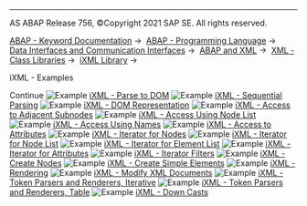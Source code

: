   

* * *

AS ABAP Release 756, ©Copyright 2021 SAP SE. All rights reserved.

[ABAP - Keyword Documentation](javascript:call_link\('abenabap.htm'\)) →  [ABAP - Programming Language](javascript:call_link\('abenabap_reference.htm'\)) →  [Data Interfaces and Communication Interfaces](javascript:call_link\('abenabap_data_communication.htm'\)) →  [ABAP and XML](javascript:call_link\('abenabap_xml.htm'\)) →  [XML - Class Libraries](javascript:call_link\('abenabap_xml_libs.htm'\)) →  [iXML Library](javascript:call_link\('abenabap_ixml_lib.htm'\)) → 

iXML - Examples

Continue
![Example](exa.gif "Example") [iXML - Parse to DOM](javascript:call_link\('abenixml_parsing_abexa.htm'\))
![Example](exa.gif "Example") [iXML - Sequential Parsing](javascript:call_link\('abenixml_sequential_parsing_abexa.htm'\))
![Example](exa.gif "Example") [iXML - DOM Representation](javascript:call_link\('abenixml_dom_abexa.htm'\))
![Example](exa.gif "Example") [iXML - Access to Adjacent Subnodes](javascript:call_link\('abenixml_child_nodes_abexa.htm'\))
![Example](exa.gif "Example") [iXML - Access Using Node List](javascript:call_link\('abenixml_node_list_abexa.htm'\))
![Example](exa.gif "Example") [iXML - Access Using Names](javascript:call_link\('abenixml_node_names_abexa.htm'\))
![Example](exa.gif "Example") [iXML - Access to Attributes](javascript:call_link\('abenixml_attributes_abexa.htm'\))
![Example](exa.gif "Example") [iXML - Iterator for Nodes](javascript:call_link\('abenixml_node_iterator_abexa.htm'\))
![Example](exa.gif "Example") [iXML - Iterator for Node List](javascript:call_link\('abenixml_node_list_iterator_abexa.htm'\))
![Example](exa.gif "Example") [iXML - Iterator for Element List](javascript:call_link\('abenixml_name_list_iterator_abexa.htm'\))
![Example](exa.gif "Example") [iXML - Iterator for Attributes](javascript:call_link\('abenixml_attributes_iterator_abexa.htm'\))
![Example](exa.gif "Example") [iXML - Iterator Filters](javascript:call_link\('abenixml_filter_iterator_abexa.htm'\))
![Example](exa.gif "Example") [iXML - Create Nodes](javascript:call_link\('abenixml_crea_elem_abexa.htm'\))
![Example](exa.gif "Example") [iXML - Create Simple Elements](javascript:call_link\('abenixml_crea_simple_elem_abexa.htm'\))
![Example](exa.gif "Example") [iXML - Rendering](javascript:call_link\('abenixml_render_abexa.htm'\))
![Example](exa.gif "Example") [iXML - Modify XML Documents](javascript:call_link\('abenixml_modify_dom_abexa.htm'\))
![Example](exa.gif "Example") [iXML - Token Parsers and Renderers, Iterative](javascript:call_link\('abenixml_parse_render_token_abexa.htm'\))
![Example](exa.gif "Example") [iXML - Token Parsers and Renderers, Table](javascript:call_link\('abenixml_parse_render_tk_tab_abexa.htm'\))
![Example](exa.gif "Example") [iXML - Down Casts](javascript:call_link\('abenixml_casting_abexa.htm'\))